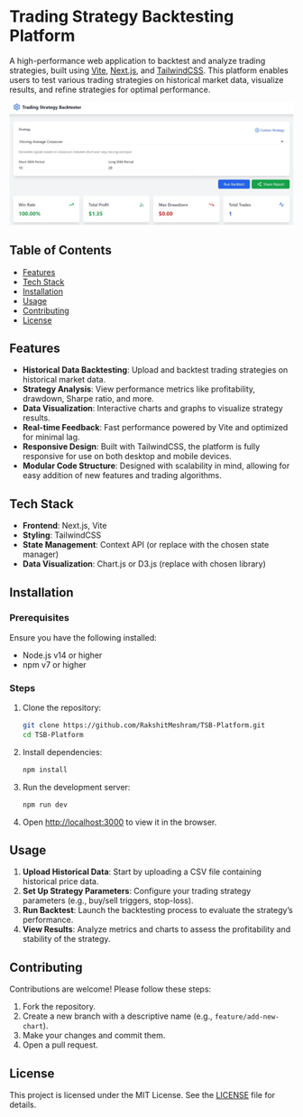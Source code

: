 # Trading Strategy Backtesting Platform

A high-performance web application to backtest and analyze trading strategies, built using [Vite](https://vitejs.dev/), [Next.js](https://nextjs.org/), and [TailwindCSS](https://tailwindcss.com/). This platform enables users to test various trading strategies on historical market data, visualize results, and refine strategies for optimal performance.

![Dashboard](/public/dashboard.jpg)

## Table of Contents

- [Features](#features)
- [Tech Stack](#tech-stack)
- [Installation](#installation)
- [Usage](#usage)
- [Contributing](#contributing)
- [License](#license)

## Features

- **Historical Data Backtesting**: Upload and backtest trading strategies on historical market data.
- **Strategy Analysis**: View performance metrics like profitability, drawdown, Sharpe ratio, and more.
- **Data Visualization**: Interactive charts and graphs to visualize strategy results.
- **Real-time Feedback**: Fast performance powered by Vite and optimized for minimal lag.
- **Responsive Design**: Built with TailwindCSS, the platform is fully responsive for use on both desktop and mobile devices.
- **Modular Code Structure**: Designed with scalability in mind, allowing for easy addition of new features and trading algorithms.

## Tech Stack

- **Frontend**: Next.js, Vite
- **Styling**: TailwindCSS
- **State Management**: Context API (or replace with the chosen state manager)
- **Data Visualization**: Chart.js or D3.js (replace with chosen library)

## Installation

### Prerequisites

Ensure you have the following installed:

- Node.js v14 or higher
- npm v7 or higher

### Steps

1. Clone the repository:

   ```bash
   git clone https://github.com/RakshitMeshram/TSB-Platform.git
   cd TSB-Platform
   ```

2. Install dependencies:

   ```bash
   npm install
   ```

3. Run the development server:

   ```bash
   npm run dev
   ```

4. Open [http://localhost:3000](http://localhost:3000) to view it in the browser.

## Usage

1. **Upload Historical Data**: Start by uploading a CSV file containing historical price data.
2. **Set Up Strategy Parameters**: Configure your trading strategy parameters (e.g., buy/sell triggers, stop-loss).
3. **Run Backtest**: Launch the backtesting process to evaluate the strategy’s performance.
4. **View Results**: Analyze metrics and charts to assess the profitability and stability of the strategy.

## Contributing

Contributions are welcome! Please follow these steps:

1. Fork the repository.
2. Create a new branch with a descriptive name (e.g., `feature/add-new-chart`).
3. Make your changes and commit them.
4. Open a pull request.

## License

This project is licensed under the MIT License. See the [LICENSE](LICENSE) file for details.
